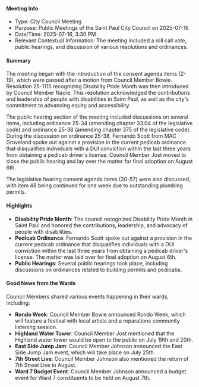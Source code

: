 #### Meeting Info
* Type: City Council Meeting
* Purpose: Public Meetings of the Saint Paul City Council on 2025-07-16
* Date/Time: 2025-07-16, 3:30 PM
* Relevant Contextual Information: The meeting included a roll call vote, public hearings, and discussion of various resolutions and ordinances.

#### Summary

The meeting began with the introduction of the consent agenda items (2-19), which were passed after a motion from Council Member Bowie. Resolution 25-1115 recognizing Disability Pride Month was then introduced by Council Member Nacre. This resolution acknowledged the contributions and leadership of people with disabilities in Saint Paul, as well as the city's commitment to advancing equity and accessibility.

The public hearing section of the meeting included discussions on several items, including ordinance 25-34 (amending chapter 33.04 of the legislative code) and ordinance 25-38 (amending chapter 375 of the legislative code). During the discussion on ordinance 25-38, Fernando Scott from MAC Groveland spoke out against a provision in the current pedicab ordinance that disqualifies individuals with a DUI conviction within the last three years from obtaining a pedicab driver's license. Council Member Jost moved to close the public hearing and lay over the matter for final adoption on August 6th.

The legislative hearing consent agenda items (30-57) were also discussed, with item 48 being continued for one week due to outstanding plumbing permits.

#### Highlights

* **Disability Pride Month**: The council recognized Disability Pride Month in Saint Paul and honored the contributions, leadership, and advocacy of people with disabilities.
* **Pedicab Ordinance**: Fernando Scott spoke out against a provision in the current pedicab ordinance that disqualifies individuals with a DUI conviction within the last three years from obtaining a pedicab driver's license. The matter was laid over for final adoption on August 6th.
* **Public Hearings**: Several public hearings took place, including discussions on ordinances related to building permits and pedicabs.

#### Good News from the Wards

Council Members shared various events happening in their wards, including:

* **Rondo Week**: Council Member Bowie announced Rondo Week, which will feature a festival with local artists and a reparations community listening session.
* **Highland Water Tower**: Council Member Jost mentioned that the Highland water tower would be open to the public on July 19th and 20th.
* **East Side Jump Jam**: Council Member Johnson announced the East Side Jump Jam event, which will take place on July 25th.
* **7th Street Live**: Council Member Johnson also mentioned the return of 7th Street Live in August.
* **Ward 7 Budget Event**: Council Member Johnson announced a budget event for Ward 7 constituents to be held on August 7th.

